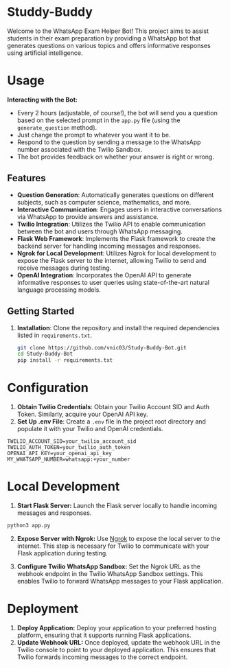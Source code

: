 # Studdy-Buddy

Welcome to the WhatsApp Exam Helper Bot! This project aims to assist students in their exam preparation by providing a WhatsApp bot that generates questions on various topics and offers informative responses using artificial intelligence.

# Usage

**Interacting with the Bot:**
- Every 2 hours (adjustable, of course!), the bot will send you a question based on the selected prompt in the `app.py` file (using the `generate_question` method).
- Just change the prompt to whatever you want it to be.
- Respond to the question by sending a message to the WhatsApp number associated with the Twilio Sandbox.
- The bot provides feedback on whether your answer is right or wrong.

## Features

- **Question Generation**: Automatically generates questions on different subjects, such as computer science, mathematics, and more.
- **Interactive Communication**: Engages users in interactive conversations via WhatsApp to provide answers and assistance.
- **Twilio Integration**: Utilizes the Twilio API to enable communication between the bot and users through WhatsApp messaging.
- **Flask Web Framework**: Implements the Flask framework to create the backend server for handling incoming messages and responses.
- **Ngrok for Local Development**: Utilizes Ngrok for local development to expose the Flask server to the internet, allowing Twilio to send and receive messages during testing.
- **OpenAI Integration**: Incorporates the OpenAI API to generate informative responses to user queries using state-of-the-art natural language processing models.

## Getting Started

1. **Installation**: Clone the repository and install the required dependencies listed in `requirements.txt`.
   
   ```bash
   git clone https://github.com/vnic03/Study-Buddy-Bot.git
   cd Study-Buddy-Bot
   pip install -r requirements.txt
   ```

# Configuration

1. **Obtain Twilio Credentials**: Obtain your Twilio Account SID and Auth Token. Similarly, acquire your OpenAI API key.
2. **Set Up .env File**: Create a `.env` file in the project root directory and populate it with your Twilio and OpenAI credentials.

```plaintext
TWILIO_ACCOUNT_SID=your_twilio_account_sid
TWILIO_AUTH_TOKEN=your_twilio_auth_token
OPENAI_API_KEY=your_openai_api_key
MY_WHATSAPP_NUMBER=whatsapp:+your_number
```

# Local Development

1. **Start Flask Server:** Launch the Flask server locally to handle incoming messages and responses.
```bash
python3 app.py
```
2. **Expose Server with Ngrok:** Use [Ngrok](https://ngrok.com/) to expose the local server to the internet. This step is necessary for Twilio to communicate with your Flask application during testing.

3. **Configure Twilio WhatsApp Sandbox:** Set the Ngrok URL as the webhook endpoint in the Twilio WhatsApp Sandbox settings. This enables Twilio to forward WhatsApp messages to your Flask application.

# Deployment

1. **Deploy Application:** Deploy your application to your preferred hosting platform, ensuring that it supports running Flask applications.
2. **Update Webhook URL:** Once deployed, update the webhook URL in the Twilio console to point to your deployed application. This ensures that Twilio forwards incoming messages to the correct endpoint.





